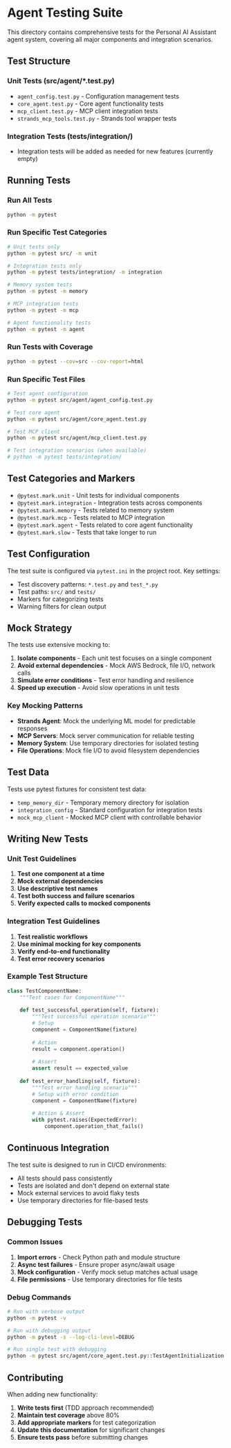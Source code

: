 # Agent Testing Suite

This directory contains comprehensive tests for the Personal AI Assistant agent system, covering all major components and integration scenarios.

## Test Structure

### Unit Tests (src/agent/*.test.py)
- `agent_config.test.py` - Configuration management tests
- `core_agent.test.py` - Core agent functionality tests  
- `mcp_client.test.py` - MCP client integration tests
- `strands_mcp_tools.test.py` - Strands tool wrapper tests

### Integration Tests (tests/integration/)
- Integration tests will be added as needed for new features (currently empty)

## Running Tests

### Run All Tests
```bash
python -m pytest
```

### Run Specific Test Categories
```bash
# Unit tests only
python -m pytest src/ -m unit

# Integration tests only  
python -m pytest tests/integration/ -m integration

# Memory system tests
python -m pytest -m memory

# MCP integration tests
python -m pytest -m mcp

# Agent functionality tests
python -m pytest -m agent
```

### Run Tests with Coverage
```bash
python -m pytest --cov=src --cov-report=html
```

### Run Specific Test Files
```bash
# Test agent configuration
python -m pytest src/agent/agent_config.test.py

# Test core agent
python -m pytest src/agent/core_agent.test.py

# Test MCP client
python -m pytest src/agent/mcp_client.test.py

# Test integration scenarios (when available)
# python -m pytest tests/integration/
```

## Test Categories and Markers

- `@pytest.mark.unit` - Unit tests for individual components
- `@pytest.mark.integration` - Integration tests across components
- `@pytest.mark.memory` - Tests related to memory system
- `@pytest.mark.mcp` - Tests related to MCP integration
- `@pytest.mark.agent` - Tests related to core agent functionality
- `@pytest.mark.slow` - Tests that take longer to run

## Test Configuration

The test suite is configured via `pytest.ini` in the project root. Key settings:

- Test discovery patterns: `*.test.py` and `test_*.py`
- Test paths: `src/` and `tests/`
- Markers for categorizing tests
- Warning filters for clean output

## Mock Strategy

The tests use extensive mocking to:

1. **Isolate components** - Each unit test focuses on a single component
2. **Avoid external dependencies** - Mock AWS Bedrock, file I/O, network calls
3. **Simulate error conditions** - Test error handling and resilience
4. **Speed up execution** - Avoid slow operations in unit tests

### Key Mocking Patterns

- **Strands Agent**: Mock the underlying ML model for predictable responses
- **MCP Servers**: Mock server communication for reliable testing
- **Memory System**: Use temporary directories for isolated testing
- **File Operations**: Mock file I/O to avoid filesystem dependencies

## Test Data

Tests use pytest fixtures for consistent test data:

- `temp_memory_dir` - Temporary memory directory for isolation
- `integration_config` - Standard configuration for integration tests
- `mock_mcp_client` - Mocked MCP client with controllable behavior

## Writing New Tests

### Unit Test Guidelines

1. **Test one component at a time**
2. **Mock external dependencies**
3. **Use descriptive test names**
4. **Test both success and failure scenarios**
5. **Verify expected calls to mocked components**

### Integration Test Guidelines

1. **Test realistic workflows**
2. **Use minimal mocking for key components**
3. **Verify end-to-end functionality**
4. **Test error recovery scenarios**

### Example Test Structure

```python
class TestComponentName:
    """Test cases for ComponentName"""
    
    def test_successful_operation(self, fixture):
        """Test successful operation scenario"""
        # Setup
        component = ComponentName(fixture)
        
        # Action
        result = component.operation()
        
        # Assert
        assert result == expected_value
    
    def test_error_handling(self, fixture):
        """Test error handling scenario"""
        # Setup with error condition
        component = ComponentName(fixture)
        
        # Action & Assert
        with pytest.raises(ExpectedError):
            component.operation_that_fails()
```

## Continuous Integration

The test suite is designed to run in CI/CD environments:

- All tests should pass consistently
- Tests are isolated and don't depend on external state
- Mock external services to avoid flaky tests
- Use temporary directories for file-based tests

## Debugging Tests

### Common Issues

1. **Import errors** - Check Python path and module structure
2. **Async test failures** - Ensure proper async/await usage
3. **Mock configuration** - Verify mock setup matches actual usage
4. **File permissions** - Use temporary directories for file tests

### Debug Commands

```bash
# Run with verbose output
python -m pytest -v

# Run with debugging output
python -m pytest -s --log-cli-level=DEBUG

# Run single test with debugging
python -m pytest src/agent/core_agent.test.py::TestAgentInitialization::test_agent_creation -v -s
```

## Contributing

When adding new functionality:

1. **Write tests first** (TDD approach recommended)
2. **Maintain test coverage** above 80%
3. **Add appropriate markers** for test categorization
4. **Update this documentation** for significant changes
5. **Ensure tests pass** before submitting changes 
